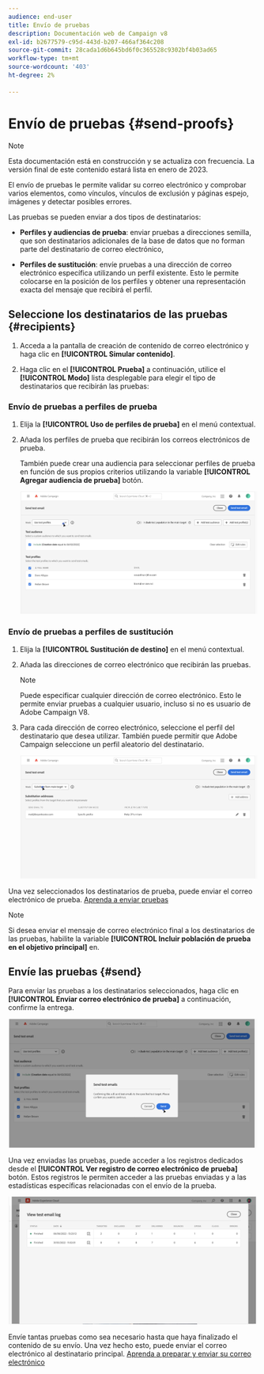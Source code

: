```yaml
---
audience: end-user
title: Envío de pruebas
description: Documentación web de Campaign v8
exl-id: b2677579-c95d-443d-b207-466af364c208
source-git-commit: 28cada1d6b645bd6f0c365528c9302bf4b03ad65
workflow-type: tm+mt
source-wordcount: '403'
ht-degree: 2%

---
```


# Envío de pruebas {#send-proofs}

>[!NOTE]
>
>Esta documentación está en construcción y se actualiza con frecuencia. La versión final de este contenido estará lista en enero de 2023.

El envío de pruebas le permite validar su correo electrónico y comprobar varios elementos, como vínculos, vínculos de exclusión y páginas espejo, imágenes y detectar posibles errores.

Las pruebas se pueden enviar a dos tipos de destinatarios:

* **Perfiles y audiencias de prueba**: enviar pruebas a direcciones semilla, que son destinatarios adicionales de la base de datos que no forman parte del destinatario de correo electrónico,

* **Perfiles de sustitución**: envíe pruebas a una dirección de correo electrónico específica utilizando un perfil existente. Esto le permite colocarse en la posición de los perfiles y obtener una representación exacta del mensaje que recibirá el perfil.

## Seleccione los destinatarios de las pruebas {#recipients}

1. Acceda a la pantalla de creación de contenido de correo electrónico y haga clic en **[!UICONTROL Simular contenido]**.

1. Haga clic en el **[!UICONTROL Prueba]** a continuación, utilice el **[!UICONTROL Modo]** lista desplegable para elegir el tipo de destinatarios que recibirán las pruebas:

<!-- to check: by default, profiles selected in previous screen are pre-selected for proofs. Can add addtitional profiles + remove preselected?-->

### Envío de pruebas a perfiles de prueba

1. Elija la **[!UICONTROL Uso de perfiles de prueba]** en el menú contextual.

1. Añada los perfiles de prueba que recibirán los correos electrónicos de prueba.

   También puede crear una audiencia para seleccionar perfiles de prueba en función de sus propios criterios utilizando la variable **[!UICONTROL Agregar audiencia de prueba]** botón.

   ![](assets/test-profiles-audience.png)

### Envío de pruebas a perfiles de sustitución

1. Elija la **[!UICONTROL Sustitución de destino]** en el menú contextual.

1. Añada las direcciones de correo electrónico que recibirán las pruebas.

   >[!NOTE]
   >
   >Puede especificar cualquier dirección de correo electrónico. Esto le permite enviar pruebas a cualquier usuario, incluso si no es usuario de Adobe Campaign V8.

1. Para cada dirección de correo electrónico, seleccione el perfil del destinatario que desea utilizar. También puede permitir que Adobe Campaign seleccione un perfil aleatorio del destinatario.

   ![](assets/substitution.png)

Una vez seleccionados los destinatarios de prueba, puede enviar el correo electrónico de prueba. [Aprenda a enviar pruebas](#send)

>[!NOTE]
>
>Si desea enviar el mensaje de correo electrónico final a los destinatarios de las pruebas, habilite la variable **[!UICONTROL Incluir población de prueba en el objetivo principal]** en.

## Envíe las pruebas {#send}

Para enviar las pruebas a los destinatarios seleccionados, haga clic en **[!UICONTROL Enviar correo electrónico de prueba]** a continuación, confirme la entrega.

![](assets/send-proof.png)

Una vez enviadas las pruebas, puede acceder a los registros dedicados desde el **[!UICONTROL Ver registro de correo electrónico de prueba]** botón. Estos registros le permiten acceder a las pruebas enviadas y a las estadísticas específicas relacionadas con el envío de la prueba.

![](assets/proof-log.png)

Envíe tantas pruebas como sea necesario hasta que haya finalizado el contenido de su envío. Una vez hecho esto, puede enviar el correo electrónico al destinatario principal. [Aprenda a preparar y enviar su correo electrónico](../monitor/prepare-send.md)
